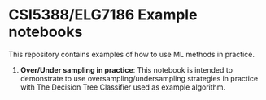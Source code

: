 # CSI5388/ELG7186 Example notebooks

This repository contains examples of how to use ML methods in practice.

1. **Over/Under sampling in practice**: This notebook is intended to demonstrate to use oversampling/undersampling strategies in practice with The Decision Tree Classifier used as example algorithm.
